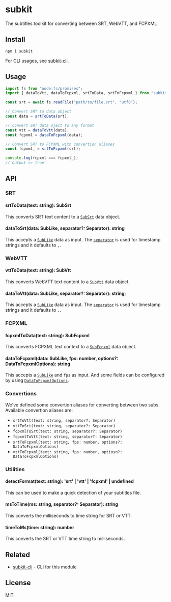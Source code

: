 # subkit

The subtitles toolkit for converting between SRT, WebVTT, and FCPXML

## Install

```shell
npm i subkit
```

For CLI usages, see [subkit-cli](https://github.com/LitoMore/subkit-cli).

## Usage

```ts
import fs from "node:fs/promises";
import { dataToVtt, dataToFcpxml, srtToData, srtToFcpxml } from "subkit";

const srt = await fs.readFile("path/to/file.srt", "utf8");

// Convert SRT to data object
const data = srtToData(srt);

// Convert SRT data oject to any format
const vtt = dataToVtt(data);
const fcpxml = dataToFcpxml(data);

// Convert SRT to FCPXML with convertion aliases
const fcpxml_ = srtToFcpxml(srt);

console.log(fcpxml === fcpxml_);
// Output => true
```

## API

### SRT

#### srtToData(text: string): SubSrt

This converts SRT text content to a [`SubSrt`](./docs/types.md#subsrt) data object.

#### dataToSrt(data: SubLike, separator?: Separator): string

This accepts a [`SubLike`](./docs/types.md#sublike) data as input. The [`separator`](./docs/types.md#separator) is used for timestamp strings and it defaults to `,`.

### WebVTT

#### vttToData(text: string): SubVtt

This converts WebVTT text content to a [`SubVtt`](./docs/types.md#subvtt) data object.

#### dataToVtt(data: SubLike, separator?: Separator): string;

This accepts a [`SubLike`](./docs/types.md#sublike) data as input. The [`separator`](./docs/types.md#separator) is used for timestamp strings and it defaults to `.`.

### FCPXML

#### fcpxmlToData(text: string): SubFcpxml

This converts FCPXML text context to a [`SubFcpxml`](./docs/types.md#subfcpxml) data object.

#### dataToFcpxml(data: SubLike, fps: number, options?: DataToFcpxmlOptions): string

This accepts a [`SubLike`](./docs/types.md#sublike) and `fps` as input. And some fields can be configured by using [`DataToFcpxmlOptions`](./docs/types.md#datatofcpxmloptions).

### Convertions

We've defined some convertion aliases for converting between two subs. Available convertion aliases are:

- `srtToVtt(text: string, separator?: Separator)`
- `vttToSrt(text: string, separator?: Separator)`
- `fcpxmlToSrt(text: string, separator?: Separator)`
- `fcpxmlToVtt(text: string, separator?: Separator)`
- `srtToFcpxml(text: string, fps: number, options?: DataToFcpxmlOptions)`
- `vttToFcpxml(text: string, fps: number, optiosn?: DataToFcpxmlOptions)`

### Utilities

#### detectFormat(text: string): 'srt' | 'vtt' | 'fcpxml' | undefined

This can be used to make a quick detection of your subtitles file.

#### msToTime(ms: string, separator?: Separator): string

This converts the milliseconds to time string for SRT or VTT.

#### timeToMs(time: string): number

This converts the SRT or VTT time string to milliseconds.

## Related

- [subkit-cli](https://github.com/LitoMore/subkit-cli) - CLI for this module

## License

MIT
